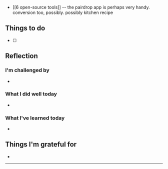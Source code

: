 - [[6 open-source tools]] -- the pairdrop app is perhaps very handy. conversion too, possibly. possibly kitchen recipe
## Things to do

- [ ]

## Reflection


### I'm challenged by

- 

### What I did well today

- 

### What I've learned today

- 

## Things I'm grateful for

-

---
